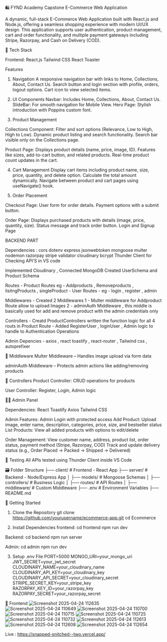 🛍️ FYND Academy Capstone E-Commerce Web Application

A dynamic, full-stack E-Commerce Web Application built with React.js and Node.js, offering a seamless shopping experience with modern UI/UX design. This application supports user authentication, product management, cart and order functionality, and multiple payment gateways including Stripe, Razorpay, and Cash on Delivery (COD).

🔧 Tech Stack

Frontend:
React.js
Tailwind CSS
React Toaster

Features

1. Navigation
A responsive navigation bar with links to Home, Collections, About, Contact Us.
Search button and login section with profile, orders, logout options.
Cart icon to view selected items.

2. UI Components
Navbar: Includes Home, Collections, About, Contact Us.
SlideBar: For smooth navigation for Mobile View.
Hero Page: Stylish introduction with Poppins custom font.

3. Product Management

Collections Component:
Filter and sort options (Relevance, Low to High, High to Low).
Dynamic product listing and search functionality.
Search bar visible only on the Collections page.

Product Page:
Displays product details (name, price, image, ID).
Features like sizes, add-to-cart button, and related products.
Real-time product count updates in the cart.

4. Cart Management
Display cart items including product name, size, price, quantity, and delete option.
Calculate the total amount dynamically.
Navigate between product and cart pages using useNavigate() hook.

5. Order Placement

Checkout Page:
User form for order details.
Payment options with a submit button.

Order Page:
Displays purchased products with details (image, price, quantity, size).
Status message and track order button.
Login and Signup Page

BACKEND PART

Dependencies : cors dotenv express jsonwebtoken mongoose multer nodemon razorpay stripe validator cloudinary bcrypt
Thunder Client for Checking API'S in VS code

Implemented Cloudinary , Connected MongoDB
Created UserSchema and Product Schema

Routes 
    - Product Routes eg - Addproducts , Removeproducts , lisitngProducts , singleProduct
    - User Routes - eg - login , register , admin

Middlewares 
    - Created 2 Middlewares
    1 - Multer middleware for Addproduct Route allow to upload Images 
    2 - adminAuth Middleware , this middle is basically used for add and remove product with the admin credentials only

Controllers 
    - Creatd ProductControllers written the function logic for all 4 routs in Product Route
    - Added RegisterUser , loginUser , Admin logic to handle to Authentication Operations

Admin 
Depencies - axios , react toastify , react-router , Tailwind css , autoprefixer

🧩 Middleware
Multer Middleware – Handles image upload via form data

adminAuth Middleware – Protects admin actions like adding/removing products

🧠 Controllers
Product Controller: CRUD operations for products

User Controller: Register, Login, Admin logic

🧑‍💻 Admin Panel

Dependencies:
React Toastify
Axios
Tailwind CSS

Admin Features:
Admin Login with protected access
Add Product: Upload image, enter name, description, categories, price, size, and bestseller status
List Products: View all added products with options to edit/delete

Order Management:
View customer name, address, product list, order status, payment method (Stripe, Razorpay, COD)
Track and update delivery status (e.g., Order Placed → Packed → Shipped → Delivered)

🧪 Testing
All APIs tested using Thunder Client inside VS Code

🗃️ Folder Structure
├── client/            # Frontend - React App
├── server/            # Backend - Node/Express App
│   ├── models/        # Mongoose Schemas
│   ├── controllers/   # Business Logic
│   ├── routes/        # API Routes
│   ├── middleware/    # Custom Middleware
├── .env               # Environment Variables
├── README.md


🚀 Getting Started

1. Clone the Repository
git clone https://github.com/yourusername/ecommerce-app.git
cd Ecommerce

3. Install Dependencies
frontend:
cd frontend
npm run dev

Backend:
cd backend
npm run server

Admin:
cd admin
npm run dev

3. Setup .env File
PORT=5000
MONGO_URI=your_mongo_uri
JWT_SECRET=your_jwt_secret
CLOUDINARY_NAME=your_cloudinary_name
CLOUDINARY_API_KEY=your_cloudinary_key
CLOUDINARY_API_SECRET=your_cloudinary_secret
STRIPE_SECRET_KEY=your_stripe_key
RAZORPAY_KEY_ID=your_razorpay_key
RAZORPAY_SECRET=your_razorpay_secret

📸 Frontend
![Screenshot 2025-04-24 112635](https://github.com/user-attachments/assets/0fdf1c26-9e75-4d88-9c17-301c9ea86915)
![Screenshot 2025-04-24 110649](https://github.com/user-attachments/assets/bab52ae8-50f2-431c-b6ae-cfce5e5bc729)
![Screenshot 2025-04-24 110700](https://github.com/user-attachments/assets/b69109a0-53fc-41d0-b88f-9fef81ec51a4)
![Screenshot 2025-04-24 110715](https://github.com/user-attachments/assets/d82562e6-eb8a-4a96-bcb4-d75040906d81)
![Screenshot 2025-04-24 110725](https://github.com/user-attachments/assets/82c43369-1973-4076-b107-34036a4bf7b8)
![Screenshot 2025-04-24 110732](https://github.com/user-attachments/assets/0ebacc9b-0cc3-4ba2-9887-fa0563924364)
![Screenshot 2025-04-24 112613](https://github.com/user-attachments/assets/45c425da-449a-4873-97cc-c3fa5d949272)
![Screenshot 2025-04-24 112608](https://github.com/user-attachments/assets/c14f309f-c06e-4400-b3c5-b40c264c1ed6)
![Screenshot 2025-04-24 112654](https://github.com/user-attachments/assets/b528d5f5-307f-4fef-9302-003ff7396b20)

Live : https://snapped-snitched--two.vercel.app/





